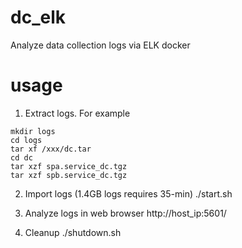 # dc_elk
Analyze data collection logs via ELK docker

# usage
1. Extract logs. For example
```
mkdir logs
cd logs
tar xf /xxx/dc.tar
cd dc
tar xzf spa.service_dc.tgz
tar xzf spb.service_dc.tgz
```

2. Import logs (1.4GB logs requires 35-min)
   ./start.sh

3. Analyze logs in web browser
   http://host_ip:5601/

4. Cleanup
   ./shutdown.sh


